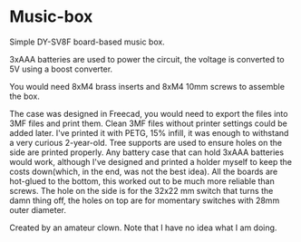 # Music-box
Simple DY-SV8F board-based music box.

3xAAA batteries are used to power the circuit, the voltage is converted to 5V using a boost converter. 

You would need 8xM4 brass inserts and 8xM4 10mm screws to assemble the box.

The case was designed in Freecad, you would need to export the files into 3MF files and print them. Clean 3MF files without printer settings could be added later.
I've printed it with PETG, 15% infill, it was enough to withstand a very curious 2-year-old. Tree supports are used to ensure holes on the side are printed properly.
Any battery case that can hold 3xAAA batteries would work, although I've designed and printed a holder myself to keep the costs down(which, in the end, was not the best idea).
All the boards are hot-glued to the bottom, this worked out to be much more reliable than screws.
The hole on the side is for the 32x22 mm switch that turns the damn thing off, the holes on top are for momentary switches with 28mm outer diameter.

Created by an amateur clown.
Note that I have no idea what I am doing.
